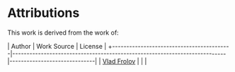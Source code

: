 
Attributions
============


This work is derived from the work of:

| Author                                   | Work Source                                                               | License                      |
+------------------------------------------|---------------------------------------------------------------------------|------------------------------|
| [Vlad Frolov](https://github.com/frol)   | [](https://github.com/frol/docker-alpine-glibc)                           | [](vlad-frolov-license.txt)  |

